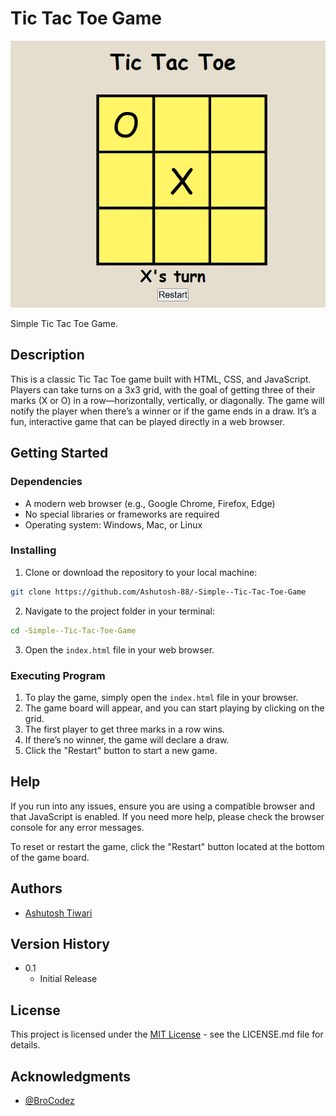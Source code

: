 # Tic Tac Toe Game

![Preview_TicTacToe](./images/previewTicTacToe.png)

Simple Tic Tac Toe Game.

## Description

This is a classic Tic Tac Toe game built with HTML, CSS, and JavaScript. Players can take turns on a 3x3 grid, with the goal of getting three of their marks (X or O) in a row—horizontally, vertically, or diagonally. The game will notify the player when there’s a winner or if the game ends in a draw. It’s a fun, interactive game that can be played directly in a web browser.

## Getting Started

### Dependencies

- A modern web browser (e.g., Google Chrome, Firefox, Edge)
- No special libraries or frameworks are required
- Operating system: Windows, Mac, or Linux

### Installing

1. Clone or download the repository to your local machine:

```sh
git clone https://github.com/Ashutosh-88/-Simple--Tic-Tac-Toe-Game
```

2. Navigate to the project folder in your terminal:

```sh
cd -Simple--Tic-Tac-Toe-Game
```

3. Open the `index.html` file in your web browser.

### Executing Program

1. To play the game, simply open the `index.html` file in your browser.
2. The game board will appear, and you can start playing by clicking on the grid.
3. The first player to get three marks in a row wins.
4. If there’s no winner, the game will declare a draw.
5. Click the "Restart" button to start a new game.

## Help

If you run into any issues, ensure you are using a compatible browser and that JavaScript is enabled. If you need more help, please check the browser console for any error messages.

To reset or restart the game, click the "Restart" button located at the bottom of the game board.

## Authors

- [Ashutosh Tiwari](https://www.linkedin.com/in/ashutosh-tiwari-70b504190/)

## Version History

- 0.1
  - Initial Release

## License

This project is licensed under the [MIT License](https://opensource.org/licenses/MIT) - see the LICENSE.md file for details.

## Acknowledgments

- [@BroCodez](https://www.youtube.com/@BroCodez)

